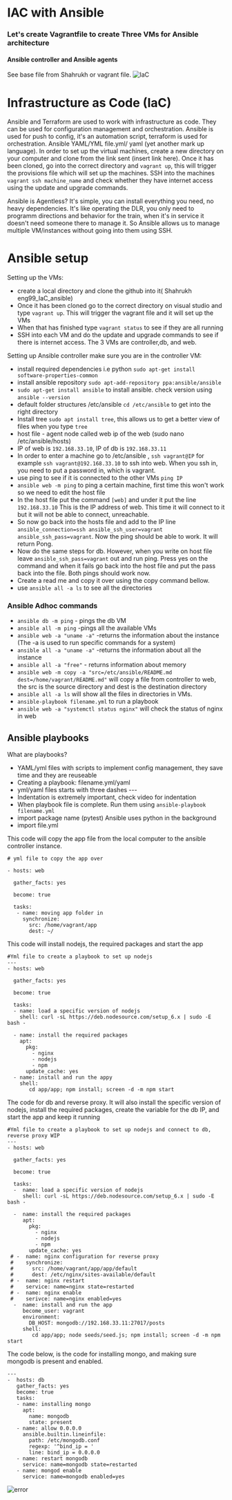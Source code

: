 # IAC with Ansible


### Let's create Vagrantfile to create Three VMs for Ansible architecture
#### Ansible controller and Ansible agents 

See base file from Shahrukh or vagrant file.
![IaC](https://user-images.githubusercontent.com/39882040/154721992-c3924d93-4ca3-466e-a5df-14f60ca6a057.png)
# Infrastructure as Code (IaC)
Ansible and Terraform are used to work with infrastructure as code. They can be used for configuration management and orchestration. Ansible is used for push to config, it's an automation script, terraform is used for orchestration. Ansible YAML/YML file.yml/ yaml (yet another mark up language).
In order to set up the virtual machines, create a new directory on your computer and clone from the link sent (insert link here). Once it has been cloned, go into the correct directory and `vagrant up`, this will trigger the provisions file which will set up the machines. SSH into the machines `vagrant ssh machine_name` and check whether they have internet access using the update and upgrade commands.

Ansible is Agentless?
It's simple, you can install everything you need, no heavy dependencies. It's like operating the DLR, you only need to programm directions and behavior for the train, when it's in service it doesn't need someone there to manage it. So Ansible allows us to manage multiple VM/instances without going into them using SSH.


# Ansible setup
Setting up the VMs:
- create a local directory and clone the github into it( Shahrukh eng99_IaC_ansible)
- Once it has been cloned go to the correct directory on visual studio and type `vagrant up`. This will trigger the vagrant file and it will set up the VMs
- When that has finished type `vagrant status` to see if they are all running
- SSH into each VM and do the update and upgrade commands to see if there is internet access. The 3 VMs are controller,db, and web.

Setting up Ansible controller make sure you are in the controller VM:
- install required dependencies i.e python `sudo apt-get install software-properties-common`
- install ansible repository `sudo apt-add-repository ppa:ansible/ansible`
- `sudo apt-get install ansible` to install ansible. check version using `ansible --version`
-  default folder structures /etc/ansible `cd /etc/ansible` to get into the right directory
-  Install tree `sudo apt install tree`, this allows us to get a better view of files when you type `tree`
- host file - agent node called web ip of the web (sudo nano /etc/ansible/hosts)
- IP of web is `192.168.33.10`, IP of db is `192.168.33.11`
- In order to enter a machine go to /etc/ansible , `ssh vagrant@IP` for example `ssh vagrant@192.168.33.10` to ssh into web. When you ssh in, you need to put a password in, which is vagrant.
- use ping to see if it is connected to the other VMs `ping IP`
- `ansible web -m ping` to ping a certain machine, first time this won't work so we need to edit the host file
- In the host file put the command `[web]` and under it put the line `192.168.33.10` This is the IP address of web. This time it will connect to it but it will not be able to connect, unreachable.
- So now go back into the hosts file and add to the IP line `ansible_connection=ssh ansible_ssh_user=vagrant ansible_ssh_pass=vagrant`. Now the ping should be able to work. It will return Pong.
- Now do the same steps for db. However, when you write on host file leave `ansible_ssh_pass=vagrant` out and run ping. Press yes on the command and when it fails go back into the host file and put the pass back into the file. Both pings should work now.
- Create a read me and copy it over using the copy command bellow.
- use `ansible all -a ls` to see all the directories

### Ansible Adhoc commands
- `ansible db -m ping` - pings the db VM
- `ansible all -m ping` -pings all the available VMs
- `ansible web -a "uname -a"` -returns the information about the instance (The -a is used to run specific commands for a system)
- `ansible all -a "uname -a"` -returns the information about all the instance 
- `ansible all -a "free"` - returns information about memory
- `ansible web -m copy -a "src=/etc/ansible/README.md dest=/home/vagrant/README.md"` will copy a file from controller to web, the src is the source directory and dest is the destination directory
- `ansible all -a ls` will show all the files in directories in VMs.
- `ansible-playbook filename.yml` to run a playbook
- `ansible web -a "systemctl status nginx"` will check the status of nginx in web

## Ansible playbooks
What are playbooks?
- YAML/yml files with scripts to implement config management, they save time and they are reuseable
- Creating a playbook: filename.yml/yaml
- yml/yaml files starts with three dashes ---
- Indentation is extremely important, check video for indentation
- When playbook file is complete. Run them using `ansible-playbook filename.yml`
- import package name (pytest) Ansible uses python in the background
- import file.yml

This code will copy the app file from the local computer to the ansible controller instance.
```
# yml file to copy the app over

- hosts: web

  gather_facts: yes

  become: true

  tasks:
   - name: moving app folder in
     synchronize:
       src: /home/vagrant/app
       dest: ~/
```
This code will install nodejs, the required packages and start the app
```
#Yml file to create a playbook to set up nodejs
---
- hosts: web

  gather_facts: yes

  become: true

  tasks:
  - name: load a specific version of nodejs
    shell: curl -sL https://deb.nodesource.com/setup_6.x | sudo -E bash -

  - name: install the required packages
    apt:
      pkg:
        - nginx
        - nodejs
        - npm
      update_cache: yes
  - name: install and run the appy
    shell:
       cd app/app; npm install; screen -d -m npm start
```
The code for db and reverse proxy. It will also install the specific version of nodejs, install the required packages, create the variable for the db IP, and start the app and keep it running
```
#Yml file to create a playbook to set up nodejs and connect to db, reverse proxy WIP
---
- hosts: web

  gather_facts: yes

  become: true

  tasks:
  -  name: load a specific version of nodejs
     shell: curl -sL https://deb.nodesource.com/setup_6.x | sudo -E bash -

  -  name: install the required packages
     apt:
       pkg:
         - nginx
         - nodejs
         - npm
       update_cache: yes
 # -  name: nginx configuration for reverse proxy
 #    synchronize:
 #      src: /home/vagrant/app/app/default
 #      dest: /etc/nginx/sites-available/default
 # -  name: nginx restart
 #    service: name=nginx state=restarted
 # -  name: nginx enable
 #    serivce: name=nginx enabled=yes
  -  name: install and run the app
     become_user: vagrant
     environment:
       DB_HOST: mongodb://192.168.33.11:27017/posts
     shell:
        cd app/app; node seeds/seed.js; npm install; screen -d -m npm start
```
The code below, is the code for installing mongo, and making sure mongodb is present and enabled. 
```
---
-  hosts: db
   gather_facts: yes
   become: true
   tasks:
   - name: installing mongo
     apt:
       name: mongodb
       state: present
   - name: allow 0.0.0.0
     ansible.builtin.lineinfile:
       path: /etc/mongodb.conf
       regexp: '^bind_ip = '
       line: bind_ip = 0.0.0.0
   - name: restart mongodb
     service: name=mongodb state=restarted
   - name: mongod enable
     service: name=mongodb enabled=yes
```
![error](https://user-images.githubusercontent.com/39882040/154725514-5943db68-7623-43b5-b533-250fcccd9823.PNG)
